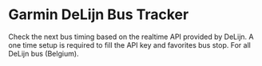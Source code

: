 # Garmin DeLijn Bus Tracker
Check the next bus timing based on the realtime API provided by DeLijn.
A one time setup is required to fill the API key and favorites bus stop.
For all DeLijn bus (Belgium).
